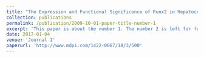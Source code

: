 ```yaml
---
title: "The Expression and Functional Significance of Runx2 in Hepatocellular Carcinoma: Its Role in Vasculogenic Mimicry and Epithelial–Mesenchymal Transition"
collection: publications
permalink: /publication/2009-10-01-paper-title-number-1
excerpt: 'This paper is about the number 1. The number 2 is left for future work.'
date: 2017-01-04
venue: 'Journal 1'
paperurl: 'http://www.mdpi.com/1422-0067/18/3/500'
---
```

